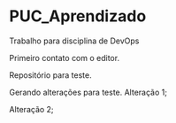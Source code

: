 # PUC_Aprendizado
Trabalho para disciplina de DevOps

Primeiro contato com o editor.

Repositório para teste.

Gerando alterações para teste.
Alteração 1;

Alteração 2;